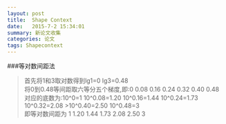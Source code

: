 ```yaml
---
layout: post
title:  Shape Context
date:   2015-7-2 15:34:01
summary: 新论文收集
categories: 论文
tags: Shapecontext
---
```

###等对数间距法
>首先将1和3取对数得到lg1=0  lg3=0.48       <br>
>将0到0.48等间距取六等分五个梯度,即:0  0.08  0.16  0.24  0.32   0.40  0.48   <br>
>对应的底数为:10^0=1   10^0.08=1.20  10^0.16=1.44   10^0.24=1.73  10^0.32=2.08   >10^0.40=2.50    10^0.48=3    <br>
>即等对数间距为 1    1.20   1.44   1.73    2.08   2.50  3  <br>



